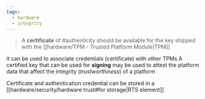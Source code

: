 ```yaml
---
tags:
  - hardware
  - integrity
---
```

> A **certificate** of #authenticity should be available for the key shipped with the [[hardware/TPM - Trusted Platform Module|TPM]]

it can be used to associate credentials (certificate) with other TPMs
A certified key that can be used for **signing** may be used to attest the platform data that affect the integrity (*trustworthiness*) of a platform


Certificate and authentication credential can be stored in a [[hardware/security/hardware trust#for storage|RTS element]]



